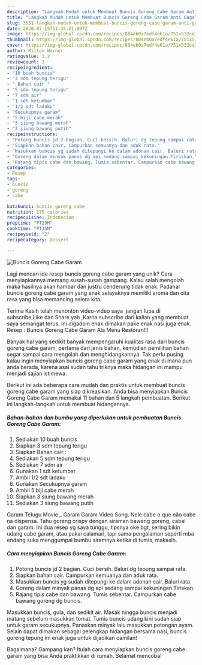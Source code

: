 ```yaml
---
description: "Langkah Mudah untuk Membuat Buncis Goreng Cabe Garam Anti Gagal"
title: "Langkah Mudah untuk Membuat Buncis Goreng Cabe Garam Anti Gagal"
slug: 3531-langkah-mudah-untuk-membuat-buncis-goreng-cabe-garam-anti-gagal
date: 2020-07-15T11:35:21.097Z
image: https://img-global.cpcdn.com/recipes/804eb0a7edf4e61a/751x532cq70/buncis-goreng-cabe-garam-foto-resep-utama.jpg
thumbnail: https://img-global.cpcdn.com/recipes/804eb0a7edf4e61a/751x532cq70/buncis-goreng-cabe-garam-foto-resep-utama.jpg
cover: https://img-global.cpcdn.com/recipes/804eb0a7edf4e61a/751x532cq70/buncis-goreng-cabe-garam-foto-resep-utama.jpg
author: Milton Warner
ratingvalue: 3.2
reviewcount: 3
recipeingredient:
- "10 buah buncis"
- "3 sdm tepung terigu"
- " Bahan cair "
- "5 sdm tepung terigu"
- "7 sdm air"
- "1 sdt ketumbar"
- "1/2 sdt ladaku"
- "Secukupnya garam"
- "5 biji cabe merah"
- "3 siung bawang merah"
- "3 siung bawang putih"
recipeinstructions:
- "Potong buncis jd 2 bagian. Cuci bersih. Baluri dg tepung sampai rata."
- "Siapkan bahan cair. Campurkan semuanya dan aduk rata."
- "Masukkan buncis yg sudah ditepungi ke dalam adonan cair. Baluri rata."
- "Goreng dalam minyak panas dg api sedang sampai kekuningan.Tiriskan."
- "Rajang tipis cabe dan bawang. Tumis sebentar. Campurkan cabe bawang goreng dg buncis."
categories:
- Resep
tags:
- buncis
- goreng
- cabe

katakunci: buncis goreng cabe 
nutrition: 175 calories
recipecuisine: Indonesian
preptime: "PT29M"
cooktime: "PT35M"
recipeyield: "2"
recipecategory: Dessert

---
```



![Buncis Goreng Cabe Garam](https://img-global.cpcdn.com/recipes/804eb0a7edf4e61a/751x532cq70/buncis-goreng-cabe-garam-foto-resep-utama.jpg)

Lagi mencari ide resep buncis goreng cabe garam yang unik? Cara menyiapkannya memang susah-susah gampang. Kalau salah mengolah maka hasilnya akan hambar dan justru cenderung tidak enak. Padahal buncis goreng cabe garam yang enak selayaknya memiliki aroma dan cita rasa yang bisa memancing selera kita.

Terima Kasih telah menonton video-video saya ,jangan lupa di subscribe,Like dan Share yah ,Karna subscribe dari kalian yang membuat saya semangat terus. Ini digadoin enak dimakan pake enak nasi juga enak. Resep : Buncis Goreng Cabe Garam Ala Menu Restoran!!!

Banyak hal yang sedikit banyak mempengaruhi kualitas rasa dari buncis goreng cabe garam, pertama dari jenis bahan, kemudian pemilihan bahan segar sampai cara mengolah dan menghidangkannya. Tak perlu pusing kalau ingin menyiapkan buncis goreng cabe garam yang enak di mana pun anda berada, karena asal sudah tahu triknya maka hidangan ini mampu menjadi sajian istimewa.


Berikut ini ada beberapa cara mudah dan praktis untuk membuat buncis goreng cabe garam yang siap dikreasikan. Anda bisa menyiapkan Buncis Goreng Cabe Garam memakai 11 bahan dan 5 langkah pembuatan. Berikut ini langkah-langkah untuk membuat hidangannya.

<!--inarticleads1-->

##### Bahan-bahan dan bumbu yang diperlukan untuk pembuatan Buncis Goreng Cabe Garam:

1. Sediakan 10 buah buncis
1. Siapkan 3 sdm tepung terigu
1. Siapkan  Bahan cair :
1. Sediakan 5 sdm tepung terigu
1. Sediakan 7 sdm air
1. Gunakan 1 sdt ketumbar
1. Ambil 1/2 sdt ladaku
1. Gunakan Secukupnya garam
1. Ambil 5 biji cabe merah
1. Siapkan 3 siung bawang merah
1. Sediakan 3 siung bawang putih


Garam Telugu Movie _ Garam Garam Video Song. Nele cabe o que não cabe na dispensa. Tahu goreng crispy dengan siraman bawang goreng, cabai dan garam. Ini dua resep yg saya tunggu, tipsnya oke bgt, sering bikin udang cabe garam, atau pakai calamari, tapi sama pengalaman seperti mba endang suka menggumpal bumbu siramnya ketika di tumis, makasih. 

<!--inarticleads2-->

##### Cara menyiapkan Buncis Goreng Cabe Garam:

1. Potong buncis jd 2 bagian. Cuci bersih. Baluri dg tepung sampai rata.
1. Siapkan bahan cair. Campurkan semuanya dan aduk rata.
1. Masukkan buncis yg sudah ditepungi ke dalam adonan cair. Baluri rata.
1. Goreng dalam minyak panas dg api sedang sampai kekuningan.Tiriskan.
1. Rajang tipis cabe dan bawang. Tumis sebentar. Campurkan cabe bawang goreng dg buncis.


Masukkan buncis, gula, dan sedikit air. Masak hingga buncis menjadi matang sebelum masukkan tomat. Tumis buncis udang kini sudah siap untuk garam secukupnya. Panaskan minyak lalu masukkan potongan ayam. Selain dapat dimakan sebagai pelengkap hidangan bersama nasi, buncis goreng tepung ini enak juga untuk dijadikan camilan! 

Bagaimana? Gampang kan? Itulah cara menyiapkan buncis goreng cabe garam yang bisa Anda praktikkan di rumah. Selamat mencoba!
